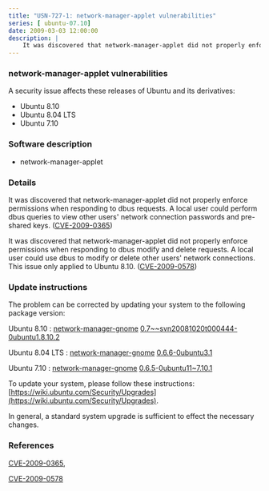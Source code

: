 ```yaml
---
title: "USN-727-1: network-manager-applet vulnerabilities"
series: [ ubuntu-07.10]
date: 2009-03-03 12:00:00
description: |
    It was discovered that network-manager-applet did not properly enforce permissions when responding to dbus requests. A local user could perform dbus queries to view other users&#39; network connection passwords and pre-shared keys. ([CVE-2009-0365](http://people.ubuntu.com/~ubuntu-security/cve/CVE-2009-0365))
--- 
```

 
### network-manager-applet vulnerabilities

A security issue affects these releases of Ubuntu and its derivatives:

* Ubuntu 8.10
* Ubuntu 8.04 LTS
* Ubuntu 7.10

### Software description

* network-manager-applet 

### Details

It was discovered that network-manager-applet did not properly enforce permissions when responding to dbus requests. A local user could perform dbus queries to view other users&#39; network connection passwords and pre-shared keys. ([CVE-2009-0365](http://people.ubuntu.com/~ubuntu-security/cve/CVE-2009-0365))

It was discovered that network-manager-applet did not properly enforce permissions when responding to dbus modify and delete requests. A local user could use dbus to modify or delete other users&#39; network connections. This issue only applied to Ubuntu 8.10. ([CVE-2009-0578](http://people.ubuntu.com/~ubuntu-security/cve/CVE-2009-0578)) 

### Update instructions

The problem can be corrected by updating your system to the following package version:

Ubuntu 8.10
 : [network-manager-gnome](https://launchpad.net/ubuntu/+source/network-manager-applet) <span> [0.7~~svn20081020t000444-0ubuntu1.8.10.2](https://launchpad.net/ubuntu/+source/network-manager-applet/0.7~~svn20081020t000444-0ubuntu1.8.10.2) </span> 

Ubuntu 8.04 LTS
 : [network-manager-gnome](https://launchpad.net/ubuntu/+source/network-manager-applet) <span> [0.6.6-0ubuntu3.1](https://launchpad.net/ubuntu/+source/network-manager-applet/0.6.6-0ubuntu3.1) </span> 

Ubuntu 7.10
 : [network-manager-gnome](https://launchpad.net/ubuntu/+source/network-manager-applet) <span> [0.6.5-0ubuntu11~7.10.1](https://launchpad.net/ubuntu/+source/network-manager-applet/0.6.5-0ubuntu11~7.10.1) </span> 

To update your system, please follow these instructions: [https://wiki.ubuntu.com/Security/Upgrades](https://wiki.ubuntu.com/Security/Upgrades).

In general, a standard system upgrade is sufficient to effect the necessary changes. 

### References

 [CVE-2009-0365](http://people.ubuntu.com/~ubuntu-security/cve/CVE-2009-0365), 

 [CVE-2009-0578](http://people.ubuntu.com/~ubuntu-security/cve/CVE-2009-0578)
 
